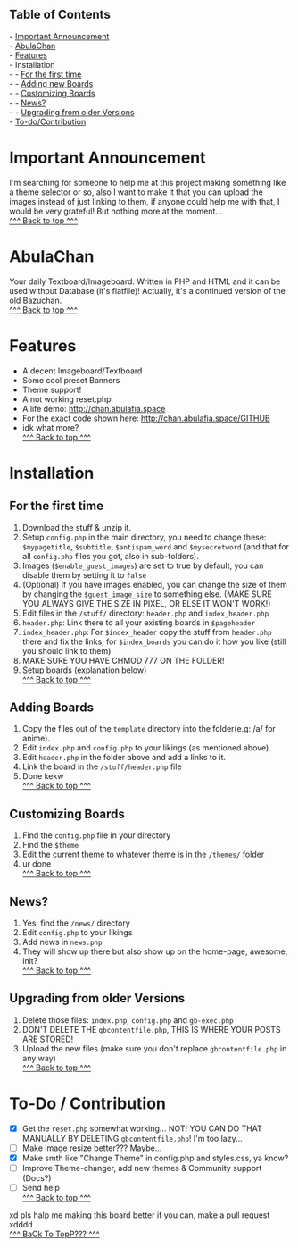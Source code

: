 <h2 id="xd">Table of Contents</h2>
- <a href="#important-announcement">Important Announcement</a> <br>
- <a href="#abulachan">AbulaChan</a> <br>
- <a href="#features">Features</a> <br>
- Installation <br>
- - <a href="#for-the-first-time">For the first time</a> <br>
- - <a href="#adding-boards">Adding new Boards</a> <br>
- - <a href="#customizing-boards">Customizing Boards</a> <br>
- - <a href="#news">News?</a> <br>
- - <a href="#upgrading-from-older-versions">Upgrading from older Versions</a> <br>
- <a href="#to-do--contribution">To-do/Contribution</a>

# Important Announcement
I'm searching for someone to help me at this project making something like a theme selector or so, also I want to make it that you can upload the images instead of just linking to them, if anyone could help me with that, I would be very grateful! But nothing more at the moment... <br>
<a href="#xd">^^^ Back to top ^^^</a>

# AbulaChan
Your daily Textboard/Imageboard. Written in PHP and HTML and it can be used without Database (it's flatfile)! Actually, it's a continued version of the old Bazuchan. <br>
<a href="#xd">^^^ Back to top ^^^</a>

# Features
- A decent Imageboard/Textboard
- Some cool preset Banners
- Theme support!
- A not working reset.php
- A life demo: http://chan.abulafia.space
- For the exact code shown here: http://chan.abulafia.space/GITHUB
- idk what more? <br>
<a href="#xd">^^^ Back to top ^^^</a>

# Installation

## For the first time
1. Download the stuff & unzip it.
2. Setup `config.php` in the main directory, you need to change these: `$mypagetitle`, `$subtitle`, `$antispam_word` and `$mysecretword` (and that for all `config.php` files you got, also in sub-folders).
3. Images (`$enable_guest_images`) are set to true by default, you can disable them by setting it to `false`
4. (Optional) If you have images enabled, you can change the size of them by changing the `$guest_image_size` to something else. (MAKE SURE YOU ALWAYS GIVE THE SIZE IN PIXEL, OR ELSE IT WON'T WORK!)
5. Edit files in the `/stuff/` directory: `header.php` and `index_header.php`
6. `header.php`: Link there to all your existing boards in `$pageheader`
7. `index_header.php`: For `$index_header` copy the stuff from `header.php` there and fix the links, for `$index_boards` you can do it how you like (still you should link to them)
9. MAKE SURE YOU HAVE CHMOD 777 ON THE FOLDER!
10. Setup boards (explanation below) <br>
<a href="#xd">^^^ Back to top ^^^</a>

## Adding Boards
1. Copy the files out of the `template` directory into the folder(e.g: /a/ for anime).
2. Edit `index.php` and `config.php` to your likings (as mentioned above).
3. Edit `header.php` in the folder above and add a links to it.
4. Link the board in the `/stuff/header.php` file
5. Done kekw <br>
<a href="#xd">^^^ Back to top ^^^</a>

## Customizing Boards
1. Find the `config.php` file in your directory
2. Find the `$theme`
3. Edit the current theme to whatever theme is in the `/themes/` folder
4. ur done <br>
<a href="#xd">^^^ Back to top ^^^</a>

## News?
1. Yes, find the `/news/` directory
2. Edit `config.php` to your likings
3. Add news in `news.php`
4. They will show up there but also show up on the home-page, awesome, init? <br>
<a href="#xd">^^^ Back to top ^^^</a>

## Upgrading from older Versions
1. Delete those files: `index.php`, `config.php` and `gb-exec.php`
2. DON'T DELETE THE `gbcontentfile.php`, THIS IS WHERE YOUR POSTS ARE STORED!
3. Upload the new files (make sure you don't replace `gbcontentfile.php` in any way) <br>
<a href="#xd">^^^ Back to top ^^^</a>

# To-Do / Contribution
- [x] Get the `reset.php` somewhat working... NOT! YOU CAN DO THAT MANUALLY BY DELETING `gbcontentfile.php`! I'm too lazy...
- [ ] Make image resize better??? Maybe...
- [x] Make smth like "Change Theme" in config.php and styles.css, ya know?
- [ ] Improve Theme-changer, add new themes & Community support (Docs?)
- [ ] Send help <br>
<a href="#xd">^^^ Back to top ^^^</a>

xd pls halp me making this board better if you can, make a pull request xdddd <br>
<a href="#xd">^^^ BaCk To TopP??? ^^^</a>
